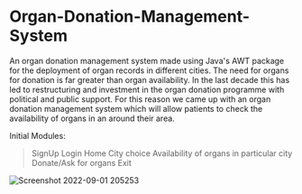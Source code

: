 # Organ-Donation-Management-System
An organ donation management system made using Java's AWT package for the deployment of organ records in different cities.
The need for organs for donation is far greater than organ availability. In the last decade this has led to restructuring and investment in the organ donation programme with political and public support. 
For this reason we came up with an organ donation management system which will allow patients to check the availability of organs in an around their area.

Initial Modules:
>SignUp
>Login
>Home
>City choice
>Availability of organs in particular city
>Donate/Ask for organs
>Exit

![Screenshot 2022-09-01 205253](https://user-images.githubusercontent.com/112641384/187951910-59fbfcd8-d062-4b38-9ec4-f83067cd9833.png)

